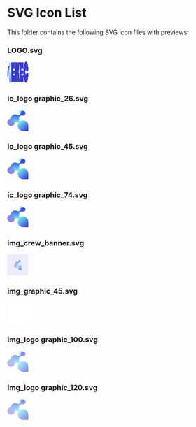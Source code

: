 # SVG Icon List

This folder contains the following SVG icon files with previews:

### LOGO.svg

<img src="./LOGO.svg" alt="LOGO.svg" width="48" height="48" />

### ic_logo graphic_26.svg

<img src="./ic_logo graphic_26.svg" alt="ic_logo graphic_26.svg" width="48" height="48" />

### ic_logo graphic_45.svg

<img src="./ic_logo graphic_45.svg" alt="ic_logo graphic_45.svg" width="48" height="48" />

### ic_logo graphic_74.svg

<img src="./ic_logo graphic_74.svg" alt="ic_logo graphic_74.svg" width="48" height="48" />

### img_crew_banner.svg

<img src="./img_crew_banner.svg" alt="img_crew_banner.svg" width="48" height="48" />

### img_graphic_45.svg

<img src="./img_graphic_45.svg" alt="img_graphic_45.svg" width="48" height="48" />

### img_logo graphic_100.svg

<img src="./img_logo graphic_100.svg" alt="img_logo graphic_100.svg" width="48" height="48" />

### img_logo graphic_120.svg

<img src="./img_logo graphic_120.svg" alt="img_logo graphic_120.svg" width="48" height="48" />


